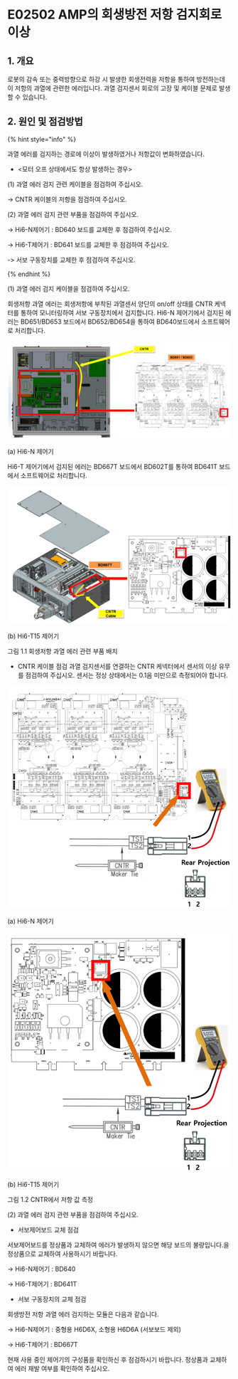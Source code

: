 ﻿# E02502 AMP의 회생방전 저항 검지회로 이상

## 1. 개요

로봇의 감속 또는 중력방향으로 하강 시 발생한 회생전력을 저항을 통하여 방전하는데 이 저항의 과열에 관련한 에러입니다. 
과열 검지센서 회로의 고장 및 케이블 문제로 발생할 수 있습니다.

## 2. 원인 및 점검방법

{% hint style="info" %}

과열 에러를 검지하는 경로에 이상이 발생하였거나 저항값이 변화하였습니다.

* <모터 오프 상태에서도 항상 발생하는 경우>

(1)	과열 에러 검지 관련 케이블을 점검하여 주십시오.

-> CNTR 케이블의 저항을 점검하여 주십시오.

(2)	과열 에러 검지 관련 부품을 점검하여 주십시오.

-> Hi6-N제어기 : BD640 보드를 교체한 후 점검하여 주십시오.

-> Hi6-T제어기 : BD641 보드를 교체한 후 점검하여 주십시오.

-> 서보 구동장치를 교체한 후 점검하여 주십시오.

{% endhint %}

(1)	과열 에러 검지 케이블을 점검하여 주십시오.

회생저항 과열 에러는 회생저항에 부착된 과열센서 양단의 on/off 상태를 CNTR 케넥터를 통하여 모니터링하여 서보 구동장치에서 검지합니다. 
Hi6-N 제어기에서 검지된 에러는 BD651/BD653 보드에서 BD652/BD654을 통하여 BD640보드에서 소프트웨어로 처리합니다. 

![](../_assets/1-AMP/E02502/E02502_회생저항_과열검지케이블_N제어기.PNG  )

(a) Hi6-N 제어기

Hi6-T 제어기에서 검지된 에러는 BD667T 보드에서 BD602T를 통하여 BD641T 보드에서 소프트웨어로 처리합니다. 

![](../_assets/1-AMP/E02502/E02502_회생저항_과열검지케이블_T제어기.PNG  )

(b) Hi6-T15 제어기

그림 1.1 회생저항 과열 에러 관련 부품 배치 

* CNTR 케이블 점검
과열 검지센서를 연결하는 CNTR 케넥터에서 센서의 이상 유무를 점검하여 주십시오. 센서는 정상 상태에서는 0.1옴 미만으로 측정되어야 합니다.

![](../_assets/1-AMP/E02502/E02502_회생저항센서_단선측정_N제어기.PNG  )

(a) Hi6-N 제어기

![](../_assets/1-AMP/E02502/E02502_회생저항센서_단선측정_T제어기.PNG  )

(b) Hi6-T15 제어기

그림 1.2 CNTR에서 저항 값 측정

(2)	과열 에러 검지 관련 부품을 점검하여 주십시오.
	
* 서보제어보드 교체 점검

서보제어보드를 정상품과 교체하여 에러가 발생하지 않으면 해당 보드의 불량입니다.을 정상품으로 교체하여 사용하시기 바랍니다.

-> Hi6-N제어기 : BD640

-> Hi6-T제어기 : BD641T


* 서보 구동장치의 교체 점검

회생방전 저항 과열 에러 검지하는 모듈은 다음과 같습니다.

-> Hi6-N제어기 : 중형용 H6D6X, 소형용 H6D6A (서보보드 제외)

-> Hi6-T제어기 : BD667T

현재 사용 중인 제어기의 구성품을 확인하신 후 점검하시기 바랍니다. 정상품과 교체하여 에러 재발 여부를 확인하여 주십시오.

